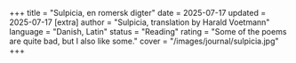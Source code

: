 +++
   title = "Sulpicia, en romersk digter"
   date = 2025-07-17
   updated = 2025-07-17
   [extra]
   author = "Sulpicia, translation by Harald Voetmann"
   language = "Danish, Latin"
   status = "Reading"
   rating = "Some of the poems are quite bad, but I also like some."
   cover = "/images/journal/sulpicia.jpg"
+++


